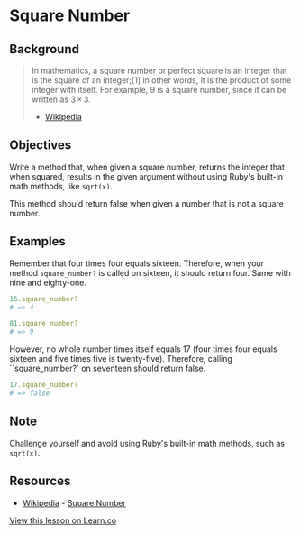 

# Square Number

## Background

> In mathematics, a square number or perfect square is an integer that is the square of an integer;[1] in other words, it is the product of some integer with itself. For example, 9 is a square number, since it can be written as 3 × 3.
> - [Wikipedia](http://en.wikipedia.org/wiki/Square_number)

## Objectives

Write a method that, when given a square number, returns the integer that when squared, results in the given argument without using Ruby's built-in math methods, like `sqrt(x)`.

This method should return false when given a number that is not a square number.

## Examples

Remember that four times four equals sixteen. Therefore, when your method `square_number?` is called on sixteen, it should return four. Same with nine and eighty-one.

```ruby
16.square_number?
# => 4

81.square_number?
# => 9
```

However, no whole number times itself equals 17 (four times four equals sixteen and five times five is twenty-five). Therefore, calling ``square_number?` on seventeen should return false.

```ruby
17.square_number?
# => false
```

## Note
Challenge yourself and avoid using Ruby's built-in math methods, such as `sqrt(x)`.

## Resources

* [Wikipedia](http://en.wikipedia.org/) - [Square Number](http://en.wikipedia.org/wiki/Square_number)

<a href='https://learn.co/lessons/square-number' data-visibility='hidden'>View this lesson on Learn.co</a>
